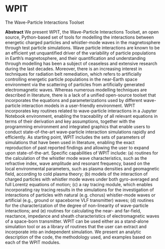 # WPIT
The Wave-Particle Interactions Toolset

**Abstract**
We present WPIT, the Wave-Particle Interactions Toolset, an open source, Python-based set of tools for modelling the interactions between energetic charged particles and whistler-mode waves in the magnetosphere through test particle simulations. Wave particle interactions are known to be an efficient yet unquantified driver of the variability of particle populations in Earth’s magnetosphere, and their quantification and understanding through modelling has been a subject of ceaseless and extensive research during the last decades. Moreover, there is an increasing interest in techniques for radiation belt remediation, which refers to artificially controlling energetic particle populations in the near-Earth space environment via the scattering of particles from artificially generated electromagnetic waves. Whereas numerous modelling techniques are described in literature, there is a lack of a unified open-source toolset that incorporates the equations and parameterizations used by different wave-particle interaction models in a user-friendly environment. WPIT incorporates key routines related to wave-particle interactions in a Jupyter Notebook environment, enabling the traceability of all relevant equations in terms of their derivation and key assumptions, together with the programming environment and integrated graphics that enable users to conduct state-of-the-art wave-particle interaction simulations rapidly and efficiently. As starting point, WPIT includes the sets of parameters of simulations that have been used in literature, enabling the exact reproduction of past reported findings and allowing the user to expand upon state-of-the-art. Specific capabilities of WPIT include: (a) routines for the calculation of the whistler mode wave characteristics, such as the refractive index, wave amplitude and resonant frequency, based on the local environmental parameters, such as plasma densities and geomagnetic field, according to cold plasma theory; (b) models of the interaction of charged particles with whistler mode waves under both gyro-averaged and full Lorentz equations of motion; (c) a ray tracing module, which enables incorporating ray tracing results in the simulations for the investigation of interactions of particles with natural (e.g. chorus) whistler-mode waves or artificial (e.g., ground or spaceborne VLF transmitter) waves; (d) routines for the characterization of the degree of non-linearity of wave-particle interactions; and (e) routines for calculating the near- and far-field, reactance, impedance and sheath characteristics of electromagnetic waves of a space-born transmitter. WPIT can be used either as a stand-alone simulation tool or as a library of routines that the user can extract and incorporate into an independent simulation. We present an analytic description of the code, the methodology used, and examples based on each of the WPIT modules.
